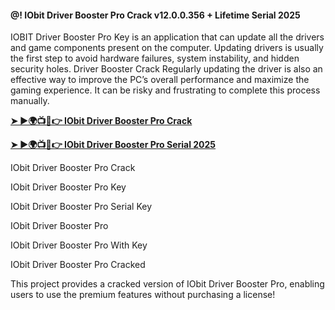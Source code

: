 #### @! IObit Driver Booster Pro Crack v12.0.0.356 + Lifetime Serial 2025

IOBIT Driver Booster Pro Key is an application that can update all the drivers and game components present on the computer. Updating drivers is usually the first step to avoid hardware failures, system instability, and hidden security holes. Driver Booster Crack Regularly updating the driver is also an effective way to improve the PC’s overall performance and maximize the gaming experience. It can be risky and frustrating to complete this process manually.

[**➤ ►🌍📺📱👉 IObit Driver Booster Pro Crack**](https://cracktel.com/nl/)

[**➤ ►🌍📺📱👉 IObit Driver Booster Pro Serial 2025**](https://cracktel.com/nl/)

IObit Driver Booster Pro Crack

IObit Driver Booster Pro Key

IObit Driver Booster Pro Serial Key

IObit Driver Booster Pro

IObit Driver Booster Pro With Key

IObit Driver Booster Pro Cracked

This project provides a cracked version of IObit Driver Booster Pro, enabling users to use the premium features without purchasing a license!
